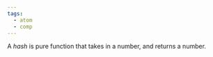```yaml
---
tags:
  - atom
  - comp
---
```

A *hash* is pure function that takes in a number, and returns a number.
